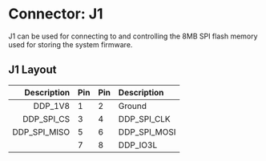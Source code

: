 # Connector: J1

J1 can be used for connecting to and controlling the 8MB SPI flash 
memory used for storing the system firmware.

## J1 Layout

| Description | Pin | Pin | Description |
|------------:|-----|-----|:------------|
|     DDP_1V8 |  1  |  2  | Ground      |
|  DDP_SPI_CS |  3  |  4  | DDP_SPI_CLK |
|DDP_SPI_MISO |  5  |  6  | DDP_SPI_MOSI|
|             |  7  |  8  | DDP_IO3L    |
